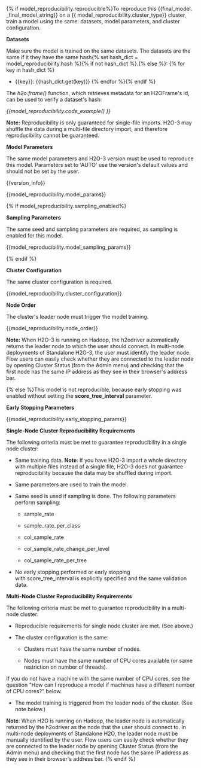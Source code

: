 {% if model_reproducibility.reproducible%}To reproduce this
{{final_model. _final_model_string}} on a {{
model_reproducibility.cluster_type}} cluster, train a model using the
same: datasets, model parameters, and cluster configuration.

**Datasets**

Make sure the model is trained on the same datasets. The datasets are the same if it they have the same hash{% set hash_dict = model_reproducibility.hash %}{% if not hash_dict %}.{% else %}: {% for key in hash_dict %}

-	{{key}}: {{hash_dict.get(key)}} {% endfor %}{% endif %}


The *h2o.frame()* function, which retrieves metadata for an H2OFrame's
id, can be used to verify a dataset's hash:

*{{model_reproducibility.code_example() }}*

**Note:** Reproducibility is only guaranteed for single-file imports.
H2O-3 may shuffle the data during a multi-file directory import, and
therefore reproducibility cannot be guaranteed.

**Model Parameters**

The same model parameters and H2O-3 version must be used to reproduce
this model. Parameters set to 'AUTO' use the version's default values
and should not be set by the user.

{{version_info}}

{{model_reproducibility.model_params}}                                                                           

{% if model_reproducibility.sampling_enabled%}

**Sampling Parameters**

The same seed and sampling parameters are required, as sampling is
enabled for this model.

{{model_reproducibility.model_sampling_params}}                                                                                    

{% endif %}

**Cluster Configuration**

The same cluster configuration is required.

{{model_reproducibility.cluster_configuration}}                                                                                    

**Node Order**

The cluster's leader node must trigger the model training.

{{model_reproducibility.node_order}}                                                                         

**Note:** When H2O-3 is running on Hadoop, the h2odriver automatically
returns the leader node to which the user should connect. In multi-node
deployments of Standalone H2O-3, the user must identify the leader node.
Flow users can easily check whether they are connected to the leader
node by opening Cluster Status (from the Admin menu) and checking that
the first node has the same IP address as they see in their browser's
address bar.

{% else %}This model is not reproducible, because early stopping was
enabled without setting the **score\_tree\_interval** parameter.

**Early Stopping Parameters**

{{model_reproducibility.early_stopping_params}}                                                                                    

**Single-Node Cluster Reproducibility Requirements**

The following criteria must be met to guarantee reproducibility in a
single node cluster:

-   Same training data. **Note**: If you have H2O-3 import a whole
    directory with multiple files instead of a single file, H2O-3 does
    not guarantee reproducibility because the data may be shuffled
    during import.

-   Same parameters are used to train the model.

-   Same seed is used if sampling is done. The following parameters
    perform sampling:

	-   sample\_rate
	
	-   sample\_rate\_per\_class
	
	-   col\_sample\_rate
	
	-   col\_sample\_rate\_change\_per\_level
	
	-   col\_sample\_rate\_per\_tree


-   No early stopping performed or early stopping
    with score\_tree\_interval is explicitly specified and the same
    validation data.

**Multi-Node Cluster Reproducibility Requirements**

The following criteria must be met to guarantee reproducibility in a
multi-node cluster:

-   Reproducible requirements for single node cluster are met. (See
    above.)

-   The cluster configuration is the same:
	
	-   Clusters must have the same number of nodes.
	
	-   Nodes must have the same number of CPU cores available (or same
	    restriction on number of threads).

If you do not have a machine with the same number of CPU cores, see the
question "How can I reproduce a model if machines have a different
number of CPU cores?" below.

-   The model training is triggered from the leader node of the cluster.
    (See note below.)

**Note**: When H2O is running on Hadoop, the leader node is
automatically returned by the h2odriver as the node that the user should
connect to. In multi-node deployments of Standalone H2O, the leader node
must be manually identified by the user. Flow users can easily check
whether they are connected to the leader node by opening Cluster Status
(from the Admin menu) and checking that the first node has the same IP
address as they see in their browser's address bar. {% endif %}
